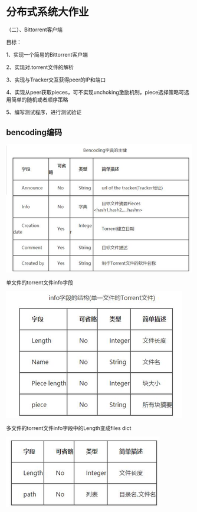 # 分布式系统大作业

（二）、Bittorrent客户端

目标：

1、实现一个简易的Bittorrent客户端

2、实现对.torrent文件的解析

3、实现与Tracker交互获得peer的IP和端口

4、实现从peer获取pieces，可不实现unchoking激励机制，piece选择策略可选用简单的随机或者顺序策略

5、编写测试程序，进行测试验证

## bencoding编码

![bencoding字典主键](readme\bencoding字典主键.jpg)

单文件的torrent文件info字段

![bencoding字典主键](readme\info_single_file.jpg)

多文件的torrent文件info字段中的Length变成files dict

![bencoding字典主键](readme\multi_files_Length变成files.jpg)
